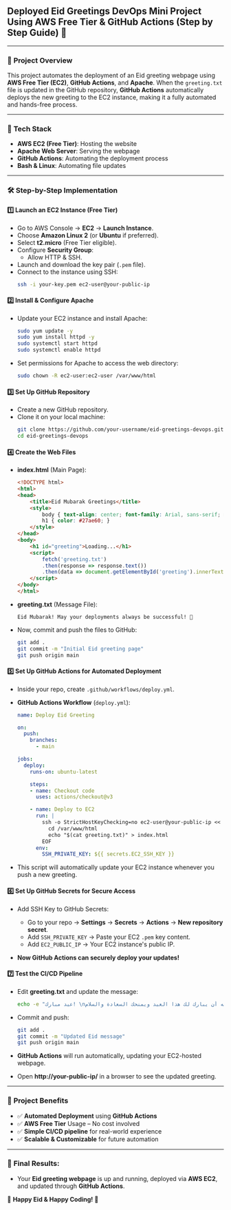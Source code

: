

## **Deployed Eid Greetings DevOps Mini Project Using AWS Free Tier & GitHub Actions (Step by Step Guide) 🚀**

---

### 📌 **Project Overview**  
This project automates the deployment of an Eid greeting webpage using **AWS Free Tier (EC2)**, **GitHub Actions**, and **Apache**. When the `greeting.txt` file is updated in the GitHub repository, **GitHub Actions** automatically deploys the new greeting to the EC2 instance, making it a fully automated and hands-free process.

---

### 🔧 **Tech Stack**  
- **AWS EC2 (Free Tier)**: Hosting the website  
- **Apache Web Server**: Serving the webpage  
- **GitHub Actions**: Automating the deployment process  
- **Bash & Linux**: Automating file updates

---

### 🛠️ **Step-by-Step Implementation**

#### 1️⃣ **Launch an EC2 Instance (Free Tier)**  
- Go to AWS Console → **EC2** → **Launch Instance**.
- Choose **Amazon Linux 2** (or **Ubuntu** if preferred).
- Select **t2.micro** (Free Tier eligible).
- Configure **Security Group**:  
  - Allow HTTP & SSH.
- Launch and download the key pair (`.pem` file).
- Connect to the instance using SSH:  
  ```bash
  ssh -i your-key.pem ec2-user@your-public-ip
  ```

#### 2️⃣ **Install & Configure Apache**  
- Update your EC2 instance and install Apache:  
  ```bash
  sudo yum update -y
  sudo yum install httpd -y
  sudo systemctl start httpd
  sudo systemctl enable httpd
  ```

- Set permissions for Apache to access the web directory:  
  ```bash
  sudo chown -R ec2-user:ec2-user /var/www/html
  ```

#### 3️⃣ **Set Up GitHub Repository**  
- Create a new GitHub repository.
- Clone it on your local machine:  
  ```bash
  git clone https://github.com/your-username/eid-greetings-devops.git
  cd eid-greetings-devops
  ```

#### 4️⃣ **Create the Web Files**

- **index.html** (Main Page):  
  ```html
  <!DOCTYPE html>
  <html>
  <head>
      <title>Eid Mubarak Greetings</title>
      <style>
          body { text-align: center; font-family: Arial, sans-serif; margin-top: 50px; }
          h1 { color: #27ae60; }
      </style>
  </head>
  <body>
      <h1 id="greeting">Loading...</h1>
      <script>
          fetch('greeting.txt')
          .then(response => response.text())
          .then(data => document.getElementById('greeting').innerText = data);
      </script>
  </body>
  </html>
  ```

- **greeting.txt** (Message File):  
  ```text
  Eid Mubarak! May your deployments always be successful! 🎉
  ```

- Now, commit and push the files to GitHub:  
  ```bash
  git add .
  git commit -m "Initial Eid greeting page"
  git push origin main
  ```

#### 5️⃣ **Set Up GitHub Actions for Automated Deployment**

- Inside your repo, create `.github/workflows/deploy.yml`.

- **GitHub Actions Workflow** (`deploy.yml`):  
  ```yaml
  name: Deploy Eid Greeting

  on:
    push:
      branches:
        - main

  jobs:
    deploy:
      runs-on: ubuntu-latest

      steps:
      - name: Checkout code
        uses: actions/checkout@v3

      - name: Deploy to EC2
        run: |
          ssh -o StrictHostKeyChecking=no ec2-user@your-public-ip << 'EOF'
            cd /var/www/html
            echo "$(cat greeting.txt)" > index.html
          EOF
        env:
          SSH_PRIVATE_KEY: ${{ secrets.EC2_SSH_KEY }}
  ```

- This script will automatically update your EC2 instance whenever you push a new greeting.

#### 6️⃣ **Set Up GitHub Secrets for Secure Access**

- Add SSH Key to GitHub Secrets:
  - Go to your repo → **Settings** → **Secrets** → **Actions** → **New repository secret**.
  - Add `SSH_PRIVATE_KEY` → Paste your EC2 `.pem` key content.
  - Add `EC2_PUBLIC_IP` → Your EC2 instance's public IP.

- **Now GitHub Actions can securely deploy your updates!**

#### 7️⃣ **Test the CI/CD Pipeline**

- Edit **greeting.txt** and update the message:
  ```bash
  echo -e "عيد مبارك! \nنسأل الله أن يبارك لك هذا العيد ويمنحك السعادة والسلام.\nنتمنى لك نشرات خالية من الأخطاء وعمليات نشر ناجحة دائمًا! 🚀\n\n\nEid Mubarak! \nMay Allah bless you with joy, peace, and prosperity this Eid.\nWishing you error-free logs and successful deployments always! 🚀" > greeting.txt
  ```

- Commit and push:
  ```bash
  git add .
  git commit -m "Updated Eid message"
  git push origin main
  ```

- **GitHub Actions** will run automatically, updating your EC2-hosted webpage.

- Open **http://your-public-ip/** in a browser to see the updated greeting.

---

### 🚀 **Project Benefits**

- ✅ **Automated Deployment** using **GitHub Actions**
- ✅ **AWS Free Tier** Usage – No cost involved
- ✅ **Simple CI/CD pipeline** for real-world experience
- ✅ **Scalable & Customizable** for future automation

---

### 🚀 **Final Results:**

- Your **Eid greeting webpage** is up and running, deployed via **AWS EC2**, and updated through **GitHub Actions**.
  
🌙 **Happy Eid & Happy Coding! 💖**
